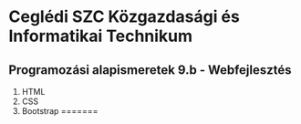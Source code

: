 
# Ceglédi SZC Közgazdasági és Informatikai Technikum
## Programozási alapismeretek 9.b - Webfejlesztés
1. HTML
2. CSS
3. Bootstrap
=======


